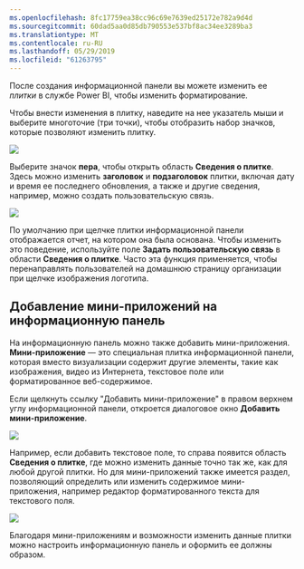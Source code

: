 ```yaml
---
ms.openlocfilehash: 8fc17759ea38cc96c69e7639ed25172e782a9d4d
ms.sourcegitcommit: 60dad5aa0d85db790553e537bf8ac34ee3289ba3
ms.translationtype: MT
ms.contentlocale: ru-RU
ms.lasthandoff: 05/29/2019
ms.locfileid: "61263795"
---
```

После создания информационной панели вы можете изменить ее *плитки* в службе Power BI, чтобы изменить форматирование.

Чтобы внести изменения в плитку, наведите на нее указатель мыши и выберите многоточие (три точки), чтобы отобразить набор значков, которые позволяют изменить плитку.

![](media/4-4d-change-tile-details/4-4d_1.png)

Выберите значок **пера**, чтобы открыть область **Сведения о плитке**. Здесь можно изменить **заголовок** и **подзаголовок** плитки, включая дату и время ее последнего обновления, а также и другие сведения, например, можно создать пользовательскую связь.

![](media/4-4d-change-tile-details/4-4d_2.png)

По умолчанию при щелчке плитки информационной панели отображается отчет, на котором она была основана. Чтобы изменить это поведение, используйте поле **Задать пользовательскую связь** в области **Сведения о плитке**. Часто эта функция применяется, чтобы перенаправлять пользователей на домашнюю страницу организации при щелчке изображения логотипа.

## <a name="add-widgets-to-your-dashboard"></a>Добавление мини-приложений на информационную панель
На информационную панель можно также добавить мини-приложения. **Мини-приложение** — это специальная плитка информационной панели, которая вместо визуализации содержит другие элементы, такие как изображения, видео из Интернета, текстовое поле или форматированное веб-содержимое.

Если щелкнуть ссылку "Добавить мини-приложение" в правом верхнем углу информационной панели, откроется диалоговое окно **Добавить мини-приложение**.

![](media/4-4d-change-tile-details/4-4d_3.png)

Например, если добавить текстовое поле, то справа появится область **Сведения о плитке**, где можно изменить данные точно так же, как для любой другой плитки. Но для мини-приложений также имеется раздел, позволяющий определить или изменить содержимое мини-приложения, например редактор форматированного текста для текстового поля.

![](media/4-4d-change-tile-details/4-4d_4.png)

Благодаря мини-приложениям и возможности изменить данные плитки можно настроить информационную панель и оформить ее должны образом.

